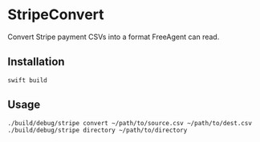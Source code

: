 # StripeConvert

Convert Stripe payment CSVs into a format FreeAgent can read.

## Installation

`swift build`

## Usage

    ./build/debug/stripe convert ~/path/to/source.csv ~/path/to/dest.csv
    ./build/debug/stripe directory ~/path/to/directory
